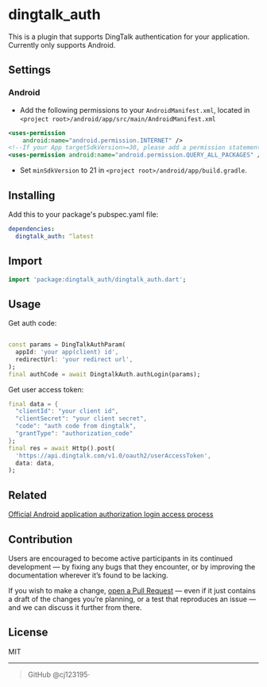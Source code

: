 # dingtalk_auth

This is a plugin that supports DingTalk authentication for your application. Currently only supports
Android.

## Settings

### Android

- Add the following permissions to your `AndroidManifest.xml`, located
  in `<project root>/android/app/src/main/AndroidManifest.xml`

```xml
<uses-permission
    android:name="android.permission.INTERNET" />
<!--If your App targetSdkVersion>=30, please add a permission statement-->
<uses-permission android:name="android.permission.QUERY_ALL_PACKAGES" />
```

- Set `minSdkVersion` to 21 in `<project root>/android/app/build.gradle`.

## Installing

Add this to your package's pubspec.yaml file:

```yaml
dependencies:
  dingtalk_auth: ^latest
```

## Import

```dart
import 'package:dingtalk_auth/dingtalk_auth.dart';
```

## Usage

Get auth code:

```dart

const params = DingTalkAuthParam(
  appId: 'your app(client) id',
  redirectUrl: 'your redirect url',
);
final authCode = await DingtalkAuth.authLogin(params);
```

Get user access token:

```dart
final data = {
  "clientId": "your client id",
  "clientSecret": "your client secret",
  "code": "auth code from dingtalk",
  "grantType": "authorization_code"
};
final res = await Http().post(
  'https://api.dingtalk.com/v1.0/oauth2/userAccessToken',
  data: data,
);
```

## Related

[Official Android application authorization login access process](https://open.dingtalk.com/document/orgapp/android-platform-application-authorization-login-access)

## Contribution

Users are encouraged to become active participants in its continued development — by fixing any bugs that they encounter, or by improving the documentation wherever it’s found to be lacking.

If you wish to make a change, [open a Pull Request](https://github.com/cj123195/flutter_dingtalk_auth/pull/new) — even if it just contains a draft of the changes you’re planning, or a test that reproduces an issue — and we can discuss it further from there.

## License

MIT

---

> GitHub @cj123195·




